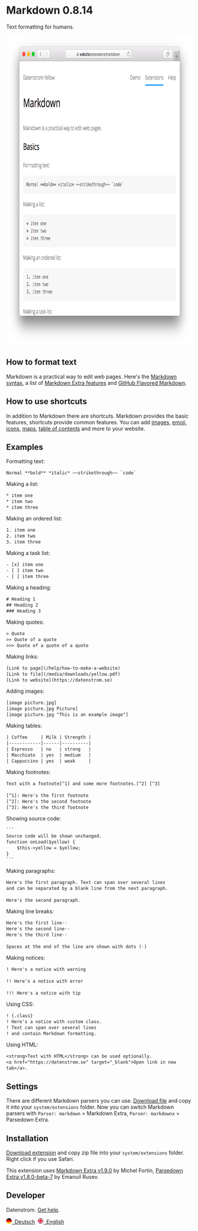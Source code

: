 Markdown 0.8.14
===============
Text formatting for humans.

<p align="center"><img src="markdown-screenshot.png?raw=true" width="795" height="836" alt="Screenshot"></p>

## How to format text

Markdown is a practical way to edit web pages. Here's the [Markdown syntax](http://commonmark.org/help/), a list of [Markdown Extra features](https://michelf.ca/projects/php-markdown/extra/) and [GitHub Flavored Markdown](https://help.github.com/en/articles/basic-writing-and-formatting-syntax). 

## How to use shortcuts

In addition to Markdown there are shortcuts. Markdown provides the basic features, shortcuts provide common features. You can add [images](https://github.com/datenstrom/yellow-extensions/tree/master/features/image), [emoji](https://github.com/datenstrom/yellow-extensions/tree/master/features/emojiawesome), [icons](https://github.com/datenstrom/yellow-extensions/tree/master/features/fontawesome), [maps](https://github.com/datenstrom/yellow-extensions/tree/master/features/googlemap), [table of contents](https://github.com/datenstrom/yellow-extensions/tree/master/features/toc) and more to your website.

## Examples

Formatting text:

    Normal **bold** *italic* ~~strikethrough~~ `code`

Making a list:

    * item one
    * item two
    * item three

Making an ordered list:

    1. item one
    2. item two
    3. item three

Making a task list:

    - [x] item one
    - [ ] item two
    - [ ] item three

Making a heading:

    # Heading 1
    ## Heading 2
    ### Heading 3

Making quotes:

    > Quote
    >> Quote of a quote
    >>> Quote of a quote of a quote

Making links:

    [Link to page](/help/how-to-make-a-website)
    [Link to file](/media/downloads/yellow.pdf)
    [Link to website](https://datenstrom.se)

Adding images:

    [image picture.jpg]
    [image picture.jpg Picture]
    [image picture.jpg "This is an example image"]

Making tables:

    | Coffee     | Milk | Strength |
    |------------|------|----------|
    | Espresso   | no   | strong   |
    | Macchiato  | yes  | medium   |
    | Cappuccino | yes  | weak     |

Making footnotes:

    Text with a footnote[^1] and some more footnotes.[^2] [^3]
    
    [^1]: Here's the first footnote
    [^2]: Here's the second footnote
    [^3]: Here's the third footnote

Showing source code:

    ```
    Source code will be shown unchanged.
    function onLoad($yellow) {
        $this->yellow = $yellow;
    }
    ```

Making paragraphs:

    Here's the first paragraph. Text can span over several lines
    and can be separated by a blank line from the next paragraph.

    Here's the second paragraph.

Making line breaks:

    Here's the first line⋅⋅
    Here's the second line⋅⋅
    Here's the third line⋅⋅
    
    Spaces at the end of the line are shown with dots (⋅)

Making notices:

    ! Here's a notice with warning
    
    !! Here's a notice with error
    
    !!! Here's a notice with tip

Using CSS:

    ! {.class}
    ! Here's a notice with custom class.
    ! Text can span over several lines
    ! and contain Markdown formatting.

Using HTML:

    <strong>Text with HTML</strong> can be used optionally.
    <a href="https://datenstrom.se" target="_blank">Open link in new tab</a>.

## Settings

There are different Markdown parsers you can use. [Download file](https://github.com/datenstrom/yellow-extensions/raw/master/features/markdown/markdownx.php) and copy it into your `system/extensions` folder. Now you can switch Markdown parsers with `Parser: markdown` = Markdown Extra, `Parser: markdownx` = Parsedown Extra.

## Installation

[Download extension](https://github.com/datenstrom/yellow-extensions/raw/master/zip/markdown.zip) and copy zip file into your `system/extensions` folder. Right click if you use Safari.

This extension uses [Markdown Extra v1.9.0](https://github.com/michelf/php-markdown) by Michel Fortin, [Parsedown Extra v1.8.0-beta-7](https://github.com/erusev/parsedown) by Emanuil Rusev.

## Developer

Datenstrom. [Get help](https://datenstrom.se/yellow/help/).

<p>
<a href="README-de.md"><img src="https://raw.githubusercontent.com/datenstrom/yellow-extensions/master/features/help/language-de.png" width="15" height="15" alt="Deutsch">&nbsp; Deutsch</a>&nbsp;
<a href="README.md"><img src="https://raw.githubusercontent.com/datenstrom/yellow-extensions/master/features/help/language-en.png" width="15" height="15" alt="English">&nbsp; English</a>&nbsp;
</p>
